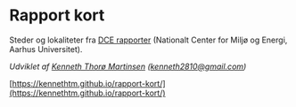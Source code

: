 # Rapport kort

Steder og lokaliteter fra [DCE rapporter](https://dce.au.dk/udgivelser) (Nationalt Center for Miljø og Energi, Aarhus Universitet).

*Udviklet af [Kenneth Thorø Martinsen](https://github.com/KennethTM) (kenneth2810@gmail.com)*

[https://kennethtm.github.io/rapport-kort/](https://kennethtm.github.io/rapport-kort/)
